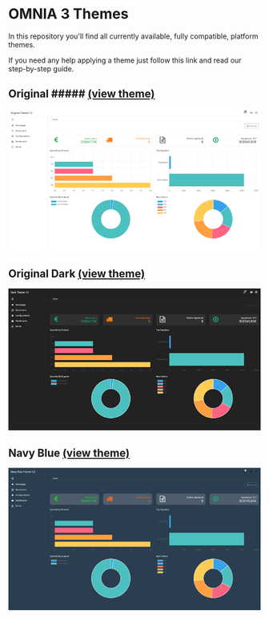 # OMNIA 3 Themes

In this repository you'll find all currently available, fully compatible, platform themes.

If you need any help applying a theme just follow this link and read our step-by-step guide.



## Original ##### [(view theme)](../themes/Dark)

![OMNIA Original Theme Preview](../themes/imgs/OMNIA-Theme-Home-github-preview.jpg)

## Original Dark [(view theme)](../themes/Dark)

![OMNIA Original Dark Theme Preview](../themes/imgs/Dark-Theme-Home-github-preview.jpg)

## Navy Blue [(view theme)](../themes/NavyBlue)

![OMNIA Navy Blue Theme Preview](../themes/imgs/NavyBlue-Theme-Home-github-preview.jpg)